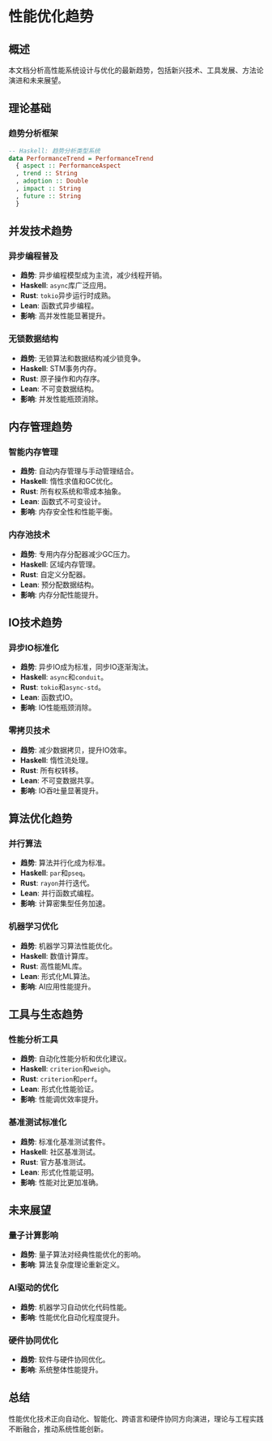 # 性能优化趋势

## 概述

本文档分析高性能系统设计与优化的最新趋势，包括新兴技术、工具发展、方法论演进和未来展望。

## 理论基础

### 趋势分析框架

```haskell
-- Haskell: 趋势分析类型系统
data PerformanceTrend = PerformanceTrend
  { aspect :: PerformanceAspect
  , trend :: String
  , adoption :: Double
  , impact :: String
  , future :: String
  }
```

## 并发技术趋势

### 异步编程普及

- **趋势**: 异步编程模型成为主流，减少线程开销。
- **Haskell**: `async`库广泛应用。
- **Rust**: `tokio`异步运行时成熟。
- **Lean**: 函数式异步编程。
- **影响**: 高并发性能显著提升。

### 无锁数据结构

- **趋势**: 无锁算法和数据结构减少锁竞争。
- **Haskell**: STM事务内存。
- **Rust**: 原子操作和内存序。
- **Lean**: 不可变数据结构。
- **影响**: 并发性能瓶颈消除。

## 内存管理趋势

### 智能内存管理

- **趋势**: 自动内存管理与手动管理结合。
- **Haskell**: 惰性求值和GC优化。
- **Rust**: 所有权系统和零成本抽象。
- **Lean**: 函数式不可变设计。
- **影响**: 内存安全性和性能平衡。

### 内存池技术

- **趋势**: 专用内存分配器减少GC压力。
- **Haskell**: 区域内存管理。
- **Rust**: 自定义分配器。
- **Lean**: 预分配数据结构。
- **影响**: 内存分配性能提升。

## IO技术趋势

### 异步IO标准化

- **趋势**: 异步IO成为标准，同步IO逐渐淘汰。
- **Haskell**: `async`和`conduit`。
- **Rust**: `tokio`和`async-std`。
- **Lean**: 函数式IO。
- **影响**: IO性能瓶颈消除。

### 零拷贝技术

- **趋势**: 减少数据拷贝，提升IO效率。
- **Haskell**: 惰性流处理。
- **Rust**: 所有权转移。
- **Lean**: 不可变数据共享。
- **影响**: IO吞吐量显著提升。

## 算法优化趋势

### 并行算法

- **趋势**: 算法并行化成为标准。
- **Haskell**: `par`和`pseq`。
- **Rust**: `rayon`并行迭代。
- **Lean**: 并行函数式编程。
- **影响**: 计算密集型任务加速。

### 机器学习优化

- **趋势**: 机器学习算法性能优化。
- **Haskell**: 数值计算库。
- **Rust**: 高性能ML库。
- **Lean**: 形式化ML算法。
- **影响**: AI应用性能提升。

## 工具与生态趋势

### 性能分析工具

- **趋势**: 自动化性能分析和优化建议。
- **Haskell**: `criterion`和`weigh`。
- **Rust**: `criterion`和`perf`。
- **Lean**: 形式化性能验证。
- **影响**: 性能调优效率提升。

### 基准测试标准化

- **趋势**: 标准化基准测试套件。
- **Haskell**: 社区基准测试。
- **Rust**: 官方基准测试。
- **Lean**: 形式化性能证明。
- **影响**: 性能对比更加准确。

## 未来展望

### 量子计算影响

- **趋势**: 量子算法对经典性能优化的影响。
- **影响**: 算法复杂度理论重新定义。

### AI驱动的优化

- **趋势**: 机器学习自动优化代码性能。
- **影响**: 性能优化自动化程度提升。

### 硬件协同优化

- **趋势**: 软件与硬件协同优化。
- **影响**: 系统整体性能提升。

## 总结

性能优化技术正向自动化、智能化、跨语言和硬件协同方向演进，理论与工程实践不断融合，推动系统性能创新。
